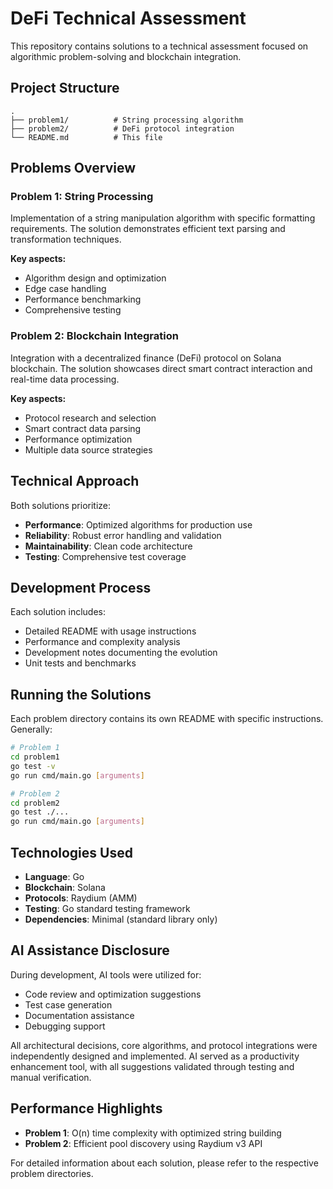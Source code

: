 # DeFi Technical Assessment

This repository contains solutions to a technical assessment focused on algorithmic problem-solving and blockchain integration.

## Project Structure

```
.
├── problem1/          # String processing algorithm
├── problem2/          # DeFi protocol integration
└── README.md          # This file
```

## Problems Overview

### Problem 1: String Processing
Implementation of a string manipulation algorithm with specific formatting requirements. The solution demonstrates efficient text parsing and transformation techniques.

**Key aspects:**
- Algorithm design and optimization
- Edge case handling
- Performance benchmarking
- Comprehensive testing

### Problem 2: Blockchain Integration
Integration with a decentralized finance (DeFi) protocol on Solana blockchain. The solution showcases direct smart contract interaction and real-time data processing.

**Key aspects:**
- Protocol research and selection
- Smart contract data parsing
- Performance optimization
- Multiple data source strategies

## Technical Approach

Both solutions prioritize:
- **Performance**: Optimized algorithms for production use
- **Reliability**: Robust error handling and validation
- **Maintainability**: Clean code architecture
- **Testing**: Comprehensive test coverage

## Development Process

Each solution includes:
- Detailed README with usage instructions
- Performance and complexity analysis
- Development notes documenting the evolution
- Unit tests and benchmarks

## Running the Solutions

Each problem directory contains its own README with specific instructions. Generally:

```bash
# Problem 1
cd problem1
go test -v
go run cmd/main.go [arguments]

# Problem 2
cd problem2
go test ./...
go run cmd/main.go [arguments]
```

## Technologies Used

- **Language**: Go
- **Blockchain**: Solana
- **Protocols**: Raydium (AMM)
- **Testing**: Go standard testing framework
- **Dependencies**: Minimal (standard library only)

## AI Assistance Disclosure

During development, AI tools were utilized for:
- Code review and optimization suggestions
- Test case generation
- Documentation assistance
- Debugging support

All architectural decisions, core algorithms, and protocol integrations were independently designed and implemented. AI served as a productivity enhancement tool, with all suggestions validated through testing and manual verification.

## Performance Highlights

- **Problem 1**: O(n) time complexity with optimized string building
- **Problem 2**: Efficient pool discovery using Raydium v3 API

For detailed information about each solution, please refer to the respective problem directories.